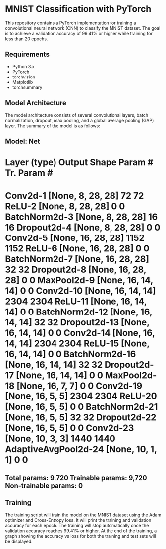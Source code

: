 # MNIST Classification with PyTorch

This repository contains a PyTorch implementation for training a convolutional neural network (CNN) to classify the MNIST dataset. The goal is to achieve a validation accuracy of 99.41% or higher while training for less than 20 epochs.

## Requirements

- Python 3.x
- PyTorch
- torchvision
- Matplotlib
- torchsummary

## Model Architecture

The model architecture consists of several convolutional layers, batch normalization, dropout, max pooling, and a global average pooling (GAP) layer. The summary of the model is as follows:

Model: Net
-------------------------------------------------------
Layer (type)         Output Shape      Param #  Tr. Param #
=======================================================
Conv2d-1             [None, 8, 28, 28]  72       72
ReLU-2               [None, 8, 28, 28]  0        0
BatchNorm2d-3        [None, 8, 28, 28]  16       16
Dropout2d-4          [None, 8, 28, 28]  0        0
Conv2d-5             [None, 16, 28, 28] 1152     1152
ReLU-6               [None, 16, 28, 28] 0        0
BatchNorm2d-7        [None, 16, 28, 28] 32       32
Dropout2d-8          [None, 16, 28, 28] 0        0
MaxPool2d-9          [None, 16, 14, 14] 0        0
Conv2d-10            [None, 16, 14, 14] 2304     2304
ReLU-11              [None, 16, 14, 14] 0        0
BatchNorm2d-12       [None, 16, 14, 14] 32       32
Dropout2d-13         [None, 16, 14, 14] 0        0
Conv2d-14            [None, 16, 14, 14] 2304     2304
ReLU-15              [None, 16, 14, 14] 0        0
BatchNorm2d-16       [None, 16, 14, 14] 32       32
Dropout2d-17         [None, 16, 14, 14] 0        0
MaxPool2d-18         [None, 16, 7, 7]   0        0
Conv2d-19            [None, 16, 5, 5]   2304     2304
ReLU-20              [None, 16, 5, 5]   0        0
BatchNorm2d-21       [None, 16, 5, 5]   32       32
Dropout2d-22         [None, 16, 5, 5]   0        0
Conv2d-23            [None, 10, 3, 3]   1440     1440
AdaptiveAvgPool2d-24 [None, 10, 1, 1]   0        0
=======================================================
Total params: 9,720
Trainable params: 9,720
Non-trainable params: 0
-------------------------------------------------------

## Training

The training script will train the model on the MNIST dataset using the Adam optimizer and Cross-Entropy loss. It will print the training and validation accuracy for each epoch. The training will stop automatically once the validation accuracy reaches 99.41% or higher. At the end of the training, a graph showing the accuracy vs loss for both the training and test sets will be displayed.


